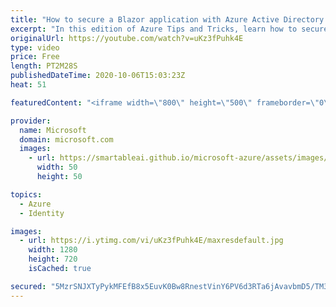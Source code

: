 ```yaml
---
title: "How to secure a Blazor application with Azure Active Directory | Azure Tips and Tricks"
excerpt: "In this edition of Azure Tips and Tricks, learn how to secure a Blazor WebAssembly application with Azure Active Directory.   For more tips and tricks, visit: https://aka.ms/azuretipsandtricks   Get started with 12 months of free services and $200 USD in credit. Create your free account today with Microsoft"
originalUrl: https://youtube.com/watch?v=uKz3fPuhk4E
type: video
price: Free
length: PT2M28S
publishedDateTime: 2020-10-06T15:03:23Z
heat: 51

featuredContent: "<iframe width=\"800\" height=\"500\" frameborder=\"0\" src=\"https://www.youtube.com/embed/uKz3fPuhk4E\" allow=\"accelerometer; autoplay; encrypted-media; gyroscope; picture-in-picture\" allowfullscreen></iframe>"

provider:
  name: Microsoft
  domain: microsoft.com
  images:
    - url: https://smartableai.github.io/microsoft-azure/assets/images/organizations/microsoft.com-50x50.jpg
      width: 50
      height: 50

topics:
  - Azure
  - Identity

images:
  - url: https://i.ytimg.com/vi/uKz3fPuhk4E/maxresdefault.jpg
    width: 1280
    height: 720
    isCached: true

secured: "5MzrSNJXTyPykMFEfB8x5EuvK0Bw8RnestVinY6PV6d3RTa6jAvavbmD5/TM3QjJ46awnBPOY860YgNQpWzuehQMtzF+tH2fGaCtmrFxQAFgglFD800qDY85P6GdReyNGcR/5R2B1Rv4AMcoZQ02u8wmWI8WMxG7990JTXaWWxAO0aIcFiSHkXlyW+K6SOauXgoqVBC6rT28zJskp37I5PUAcPeTqI9J+gYvn4Ssfgfi4ULKv1zRNkjOqCjGAFzVHoauUO1FUotwnzIAn55ZQtZIrzMyMt5wj78MVYadzSQZc9gq6m+8g5ktjX7zeLTYg0ErV51bUKaDvskOAi0nF8UxQwSqYJurxOYz9iBMVBE+RCKUb4SCPZJVx8Uak6+42d/HvaQYTSzv89VYQRRV7mxEFhcuu36Uxx3iUQIeud0=;uiJUcnKYHUCxW1qK3zyM3A=="
---
```


